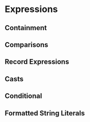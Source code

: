 # Expressions

## Containment

## Comparisons

## Record Expressions

## Casts

## Conditional

## Formatted String Literals

